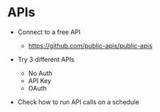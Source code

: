 # APIs

- Connect to a free API 
    - https://github.com/public-apis/public-apis

- Try 3 different APIs 
    - No Auth 
    - API Key 
    - OAuth 

- Check how to run API calls on a schedule 